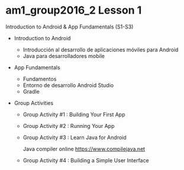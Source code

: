 # am1_group2016_2 Lesson 1

Introduction to Android & App Fundamentals (S1-S3)

- Introduction to Android
    * Introducción al desarrollo de aplicaciones móviles para Android
    * Java para desarrolladores mobile

- App Fundamentals
    * Fundamentos
    * Entorno de desarrollo Android Studio
    * Gradle

- Group Activities
    * Group Activity #1 : Building Your First App

    * Group Activity #2 : Running Your App
    
    * Group Activity #3 : Learn Java for Android
    
        Java compiler online https://www.compilejava.net
    
    * Group Activity #4 : Building a Simple User Interface
